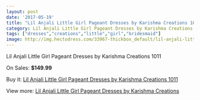 ```yaml
---
layout: post
date: '2017-05-19'
title: "Lil Anjali Little Girl Pageant Dresses by Karishma Creations 1011"
category: Lil Anjali Little Girl Pageant Dresses by Karishma Creations
tags: ["dresses","creations","little","girl","bridesmaid"]
image: http://img.hectodress.com/33967-thickbox_default/lil-anjali-little-girl-pageant-dresses-by-karishma-creations-1011.jpg
---
```

Lil Anjali Little Girl Pageant Dresses by Karishma Creations 1011

On Sales: **$149.99**
<a href="https://www.hectodress.com/lil-anjali-little-girl-pageant-dresses-by-karishma-creations/15719-lil-anjali-little-girl-pageant-dresses-by-karishma-creations-1011.html"><amp-img layout="responsive" width="600" height="600" src="//img.hectodress.com/33967-thickbox_default/lil-anjali-little-girl-pageant-dresses-by-karishma-creations-1011.jpg" alt="Lil Anjali Little Girl Pageant Dresses by Karishma Creations 1011 0" /></a>
<a href="https://www.hectodress.com/lil-anjali-little-girl-pageant-dresses-by-karishma-creations/15719-lil-anjali-little-girl-pageant-dresses-by-karishma-creations-1011.html"><amp-img layout="responsive" width="600" height="600" src="//img.hectodress.com/33968-thickbox_default/lil-anjali-little-girl-pageant-dresses-by-karishma-creations-1011.jpg" alt="Lil Anjali Little Girl Pageant Dresses by Karishma Creations 1011 1" /></a>

Buy it: [Lil Anjali Little Girl Pageant Dresses by Karishma Creations 1011](https://www.hectodress.com/lil-anjali-little-girl-pageant-dresses-by-karishma-creations/15719-lil-anjali-little-girl-pageant-dresses-by-karishma-creations-1011.html "Lil Anjali Little Girl Pageant Dresses by Karishma Creations 1011")

View more: [Lil Anjali Little Girl Pageant Dresses by Karishma Creations](https://www.hectodress.com/287-lil-anjali-little-girl-pageant-dresses-by-karishma-creations "Lil Anjali Little Girl Pageant Dresses by Karishma Creations")